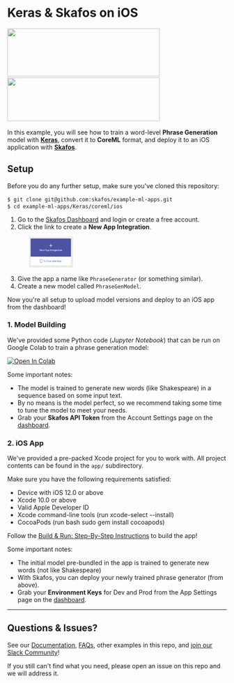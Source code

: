 # Keras & Skafos on iOS
<img src="https://s3.amazonaws.com/keras.io/img/keras-logo-2018-large-1200.png" width="350" height="110"> <img src="https://skafos.ai/wp-content/uploads/2019/05/skafos_horizontal_on_white_beta@1x.svg" width="350" height="100">

In this example, you will see how to train a word-level **Phrase Generation** model with [**Keras**](www.keras.io), convert it to **CoreML** format, and deploy it to an
iOS application with <a href="https://dashboard.skafos.ai" target="_blank">**Skafos**</a>.

## Setup
Before you do any further setup, make sure you've cloned this repository:
```
$ git clone git@github.com:skafos/example-ml-apps.git
$ cd example-ml-apps/Keras/coreml/ios
```

1. Go to the <a href="https://dashboard.skafos.ai" target="_blank">Skafos Dashboard</a> and login or create a free account.
2. Click the link to create a **New App Integration**.

<img src="../../../assets/new_app.png"
     width="20%"
     style="left: left; margin-left: 50px;" />

3. Give the app a name like `PhraseGenerator` (or something similar).
4. Create a new model called `PhraseGenModel`.

Now you're all setup to upload model versions and deploy to an iOS app from the dashboard!

### 1. Model Building
We've provided some Python code (*Jupyter Notebook*) that can be run on Google Colab to train a phrase generation model:

[![Open In Colab](https://colab.research.google.com/assets/colab-badge.svg)](https://colab.research.google.com/github/skafos/example-ml-apps/blob/master/Keras/coreml/ios/model-building/phrase_generator_model.ipynb)

Some important notes:
- The model is trained to generate new words (like Shakespeare) in a sequence based on some input text.
- By no means is the model perfect, so we recommend taking some time to tune the model to meet your needs.
- Grab your **Skafos API Token** from the Account Settings page on the [dashboard](https://dashboard.skafos.ai).

### 2. iOS App
We've provided a pre-packed Xcode project for you to work with. All project contents can be found in the `app/` subdirectory.

Make sure you have the following requirements satisfied:

- Device with iOS 12.0 or above
- Xcode 10.0 or above
- Valid Apple Developer ID
- Xcode command-line tools (run xcode-select --install)
- CocoaPods (run bash sudo gem install cocoapods)

Follow the [Build & Run: Step-By-Step Instructions](app/README.md#build--run-step-by-step-instructions) to build the app!

Some important notes:
- The initial model pre-bundled in the app is trained to generate new words (not like Shakespeare)
- With Skafos, you can deploy your newly trained phrase generator (from above).
- Grab your **Environment Keys** for Dev and Prod from the App Settings page on the <a href="https://dashboard.skafos.ai" target="_blank">dashboard</a>.
-----

## Questions & Issues?
See our [Documentation](https://docs.skafos.ai), [FAQs](https://docs.skafos.ai/sections/faq.html), other examples in this repo, and [join our Slack Community](https://skafosai.slack.com/join/shared_invite/enQtNTAxMzEwOTk2NzA5LThjMmMyY2JkNTkwNDQ1YjgyYjFiY2MyMjRkMzYyM2E4MjUxNTJmYmQyODVhZWM2MjQwMjE5ZGM1Y2YwN2M5ODI)!

If you still can't find what you need, please open an issue on this repo and we will address it.
